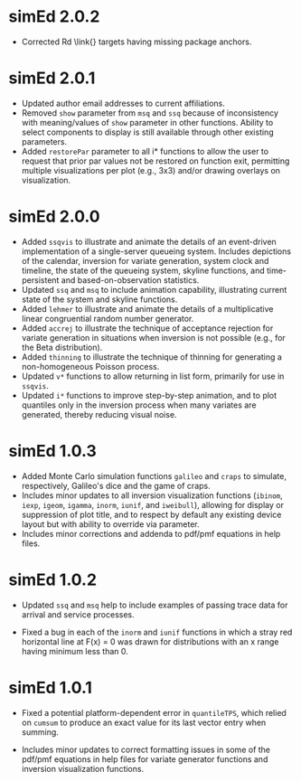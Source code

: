 # simEd 2.0.2
* Corrected Rd \link{} targets having missing package anchors.

# simEd 2.0.1

* Updated author email addresses to current affiliations.
* Removed `show` parameter from `msq` and `ssq` because of inconsistency with
  meaning/values of `show` parameter in other functions.  Ability to select
  components to display is still available through other existing parameters.
* Added `restorePar` parameter to all i* functions to allow the user to request
  that prior par values not be restored on function exit, permitting multiple 
  visualizations per plot (e.g., 3x3) and/or drawing overlays on visualization.

# simEd 2.0.0

* Added `ssqvis` to illustrate and animate the details of an event-driven
  implementation of a single-server queueing system.  Includes depictions
  of the calendar, inversion for variate generation, system clock and
  timeline, the state of the queueing system, skyline functions, and
  time-persistent and based-on-observation statistics.
* Updated `ssq` and `msq` to include animation capability, illustrating
  current state of the system and skyline functions.
* Added `lehmer` to illustrate and animate the details of a multiplicative
  linear congruential random number generator.
* Added `accrej` to illustrate the technique of acceptance rejection for
  variate generation in situations when inversion is not possible (e.g.,
  for the Beta distribution).
* Added `thinning` to illustrate the technique of thinning for generating
  a non-homogeneous Poisson process.
* Updated `v*` functions to allow returning in list form, primarily for
  use in `ssqvis`.
* Updated `i*` functions to improve step-by-step animation, and to plot
  quantiles only in the inversion process when many variates are generated,
  thereby reducing visual noise.

# simEd 1.0.3

* Added Monte Carlo simulation functions `galileo` and `craps` to simulate,
  respectively, Galileo's dice and the game of craps.
* Includes minor updates to all inversion visualization functions (`ibinom`,
  `iexp`, `igeom`, `igamma`, `inorm`, `iunif`, and `iweibull`), allowing for
  display or suppression of plot title, and to respect by default any existing
  device layout but with ability to override via parameter.
* Includes minor corrections and addenda to pdf/pmf equations in help files.

# simEd 1.0.2

* Updated `ssq` and `msq` help to include examples of passing trace data for
  arrival and service processes.

* Fixed a bug in each of the `inorm` and `iunif` functions in which a stray red
  horizontal line at F(x) = 0 was drawn for distributions with an x range
  having minimum less than 0.

# simEd 1.0.1

* Fixed a potential platform-dependent error in `quantileTPS`, which relied on 
  `cumsum` to produce an exact value for its last vector entry when summing.

* Includes minor updates to correct formatting issues in some of the pdf/pmf
  equations in help files for variate generator functions and inversion
  visualization functions.

